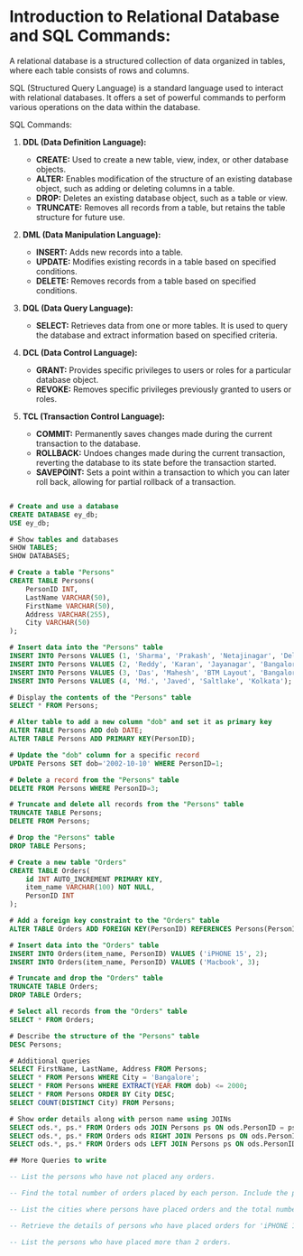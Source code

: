 # Introduction to Relational Database and SQL Commands:

A relational database is a structured collection of data organized in tables, where each table consists of rows and columns. 

SQL (Structured Query Language) is a standard language used to interact with relational databases. It offers a set of powerful commands to perform various operations on the data within the database.

SQL Commands:

1. **DDL (Data Definition Language):**
   - **CREATE:** Used to create a new table, view, index, or other database objects.
   - **ALTER:** Enables modification of the structure of an existing database object, such as adding or deleting columns in a table.
   - **DROP:** Deletes an existing database object, such as a table or view.
   - **TRUNCATE:** Removes all records from a table, but retains the table structure for future use.

2. **DML (Data Manipulation Language):**
   - **INSERT:** Adds new records into a table.
   - **UPDATE:** Modifies existing records in a table based on specified conditions.
   - **DELETE:** Removes records from a table based on specified conditions.

3. **DQL (Data Query Language):**
   - **SELECT:** Retrieves data from one or more tables. It is used to query the database and extract information based on specified criteria.

4. **DCL (Data Control Language):**
   - **GRANT:** Provides specific privileges to users or roles for a particular database object.
   - **REVOKE:** Removes specific privileges previously granted to users or roles.

5. **TCL (Transaction Control Language):**
   - **COMMIT:** Permanently saves changes made during the current transaction to the database.
   - **ROLLBACK:** Undoes changes made during the current transaction, reverting the database to its state before the transaction started.
   - **SAVEPOINT:** Sets a point within a transaction to which you can later roll back, allowing for partial rollback of a transaction.
  
```sql

# Create and use a database
CREATE DATABASE ey_db;
USE ey_db;

# Show tables and databases
SHOW TABLES;
SHOW DATABASES;

# Create a table "Persons"
CREATE TABLE Persons(
    PersonID INT,
    LastName VARCHAR(50),
    FirstName VARCHAR(50),
    Address VARCHAR(255),
    City VARCHAR(50)
);

# Insert data into the "Persons" table
INSERT INTO Persons VALUES (1, 'Sharma', 'Prakash', 'Netajinagar', 'Delhi');
INSERT INTO Persons VALUES (2, 'Reddy', 'Karan', 'Jayanagar', 'Bangalore');
INSERT INTO Persons VALUES (3, 'Das', 'Mahesh', 'BTM Layout', 'Bangalore', '1998-02-15');
INSERT INTO Persons VALUES (4, 'Md.', 'Javed', 'Saltlake', 'Kolkata');

# Display the contents of the "Persons" table
SELECT * FROM Persons;

# Alter table to add a new column "dob" and set it as primary key
ALTER TABLE Persons ADD dob DATE;
ALTER TABLE Persons ADD PRIMARY KEY(PersonID);

# Update the "dob" column for a specific record
UPDATE Persons SET dob='2002-10-10' WHERE PersonID=1;

# Delete a record from the "Persons" table
DELETE FROM Persons WHERE PersonID=3;

# Truncate and delete all records from the "Persons" table
TRUNCATE TABLE Persons;
DELETE FROM Persons;

# Drop the "Persons" table
DROP TABLE Persons;

# Create a new table "Orders"
CREATE TABLE Orders(
    id INT AUTO_INCREMENT PRIMARY KEY,
    item_name VARCHAR(100) NOT NULL,
    PersonID INT
);

# Add a foreign key constraint to the "Orders" table
ALTER TABLE Orders ADD FOREIGN KEY(PersonID) REFERENCES Persons(PersonId);

# Insert data into the "Orders" table
INSERT INTO Orders(item_name, PersonID) VALUES ('iPHONE 15', 2);
INSERT INTO Orders(item_name, PersonID) VALUES ('Macbook', 3);

# Truncate and drop the "Orders" table
TRUNCATE TABLE Orders;
DROP TABLE Orders;

# Select all records from the "Orders" table
SELECT * FROM Orders;

# Describe the structure of the "Persons" table
DESC Persons;

# Additional queries
SELECT FirstName, LastName, Address FROM Persons;
SELECT * FROM Persons WHERE City = 'Bangalore';
SELECT * FROM Persons WHERE EXTRACT(YEAR FROM dob) <= 2000;
SELECT * FROM Persons ORDER BY City DESC;
SELECT COUNT(DISTINCT City) FROM Persons;

# Show order details along with person name using JOINs
SELECT ods.*, ps.* FROM Orders ods JOIN Persons ps ON ods.PersonID = ps.PersonID;
SELECT ods.*, ps.* FROM Orders ods RIGHT JOIN Persons ps ON ods.PersonID = ps.PersonID;
SELECT ods.*, ps.* FROM Orders ods LEFT JOIN Persons ps ON ods.PersonID = ps.PersonID;

## More Queries to write

-- List the persons who have not placed any orders.

-- Find the total number of orders placed by each person. Include the person's name and the order count.

-- List the cities where persons have placed orders and the total number of orders for each city.

-- Retrieve the details of persons who have placed orders for 'iPHONE 15'. 

-- List the persons who have placed more than 2 orders.


```
